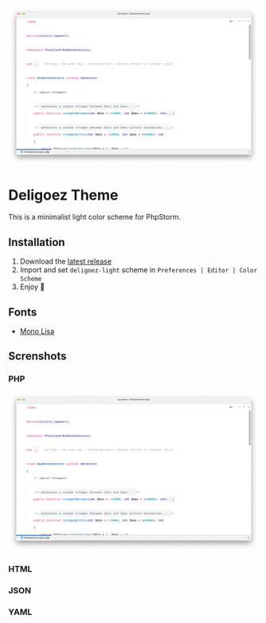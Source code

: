 <p align="center">

![Screenshot](./screenshots/php.png)

</p>


# Deligoez Theme

This is a minimalist light color scheme for PhpStorm.

## Installation

1. Download the [latest release](https://github.com/deligoez/phpstorm-deligoez-light-theme/releases)
2. Import and set `deligoez-light` scheme in `Preferences | Editor | Color Scheme`
3. Enjoy 🤟

## Fonts

- [Mono Lisa](https://www.monolisa.dev/)

## Screnshots

### PHP

![PHP](https://raw.githubusercontent.com/deligoez/phpstorm-deligoez-light-theme/master/screenshots/php.png)

### HTML

### JSON

### YAML
